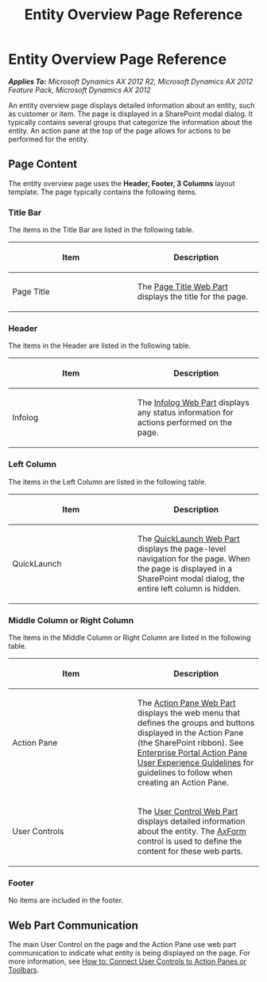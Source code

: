 ﻿---
title: Entity Overview Page Reference
TOCTitle: Entity Overview Page
ms:assetid: e043e8ad-77d4-4082-9d4c-d0bd96bd4312
ms:mtpsurl: https://msdn.microsoft.com/en-us/library/Cc652747(v=AX.60)
ms:contentKeyID: 35246162
ms.date: 11/07/2012
mtps_version: v=AX.60
---

# Entity Overview Page Reference 


_**Applies To:** Microsoft Dynamics AX 2012 R2, Microsoft Dynamics AX 2012 Feature Pack, Microsoft Dynamics AX 2012_

An entity overview page displays detailed information about an entity, such as customer or item. The page is displayed in a SharePoint modal dialog. It typically contains several groups that categorize the information about the entity. An action pane at the top of the page allows for actions to be performed for the entity.

## Page Content

The entity overview page uses the **Header, Footer, 3 Columns** layout template. The page typically contains the following items.

### Title Bar

The items in the Title Bar are listed in the following table.

<table>
<colgroup>
<col style="width: 50%" />
<col style="width: 50%" />
</colgroup>
<thead>
<tr class="header">
<th><p>Item</p></th>
<th><p>Description</p></th>
</tr>
</thead>
<tbody>
<tr class="odd">
<td><p>Page Title</p></td>
<td><p>The <a href="page-title-web-part.md">Page Title Web Part</a> displays the title for the page.</p></td>
</tr>
</tbody>
</table>


### Header

The items in the Header are listed in the following table.

<table>
<colgroup>
<col style="width: 50%" />
<col style="width: 50%" />
</colgroup>
<thead>
<tr class="header">
<th><p>Item</p></th>
<th><p>Description</p></th>
</tr>
</thead>
<tbody>
<tr class="odd">
<td><p>Infolog</p></td>
<td><p>The <a href="infolog-web-part.md">Infolog Web Part</a> displays any status information for actions performed on the page.</p></td>
</tr>
</tbody>
</table>


### Left Column

The items in the Left Column are listed in the following table.

<table>
<colgroup>
<col style="width: 50%" />
<col style="width: 50%" />
</colgroup>
<thead>
<tr class="header">
<th><p>Item</p></th>
<th><p>Description</p></th>
</tr>
</thead>
<tbody>
<tr class="odd">
<td><p>QuickLaunch</p></td>
<td><p>The <a href="quicklaunch-web-part.md">QuickLaunch Web Part</a> displays the page-level navigation for the page. When the page is displayed in a SharePoint modal dialog, the entire left column is hidden.</p></td>
</tr>
</tbody>
</table>


### Middle Column or Right Column

The items in the Middle Column or Right Column are listed in the following table.

<table>
<colgroup>
<col style="width: 50%" />
<col style="width: 50%" />
</colgroup>
<thead>
<tr class="header">
<th><p>Item</p></th>
<th><p>Description</p></th>
</tr>
</thead>
<tbody>
<tr class="odd">
<td><p>Action Pane</p></td>
<td><p>The <a href="action-pane-web-part.md">Action Pane Web Part</a> displays the web menu that defines the groups and buttons displayed in the Action Pane (the SharePoint ribbon). See <a href="enterprise-portal-action-pane-user-experience-guidelines.md">Enterprise Portal Action Pane User Experience Guidelines</a> for guidelines to follow when creating an Action Pane.</p></td>
</tr>
<tr class="even">
<td><p>User Controls</p></td>
<td><p>The <a href="user-control-web-part.md">User Control Web Part</a> displays detailed information about the entity. The <a href="axform.md">AxForm</a> control is used to define the content for these web parts.</p></td>
</tr>
</tbody>
</table>


### Footer

No items are included in the footer.

## Web Part Communication

The main User Control on the page and the Action Pane use web part communication to indicate what entity is being displayed on the page. For more information, see [How to: Connect User Controls to Action Panes or Toolbars](how-to-connect-user-controls-to-action-panes-or-toolbars.md).

